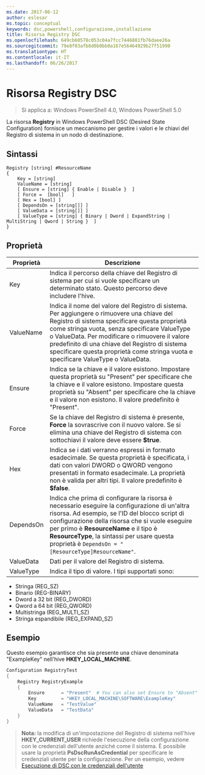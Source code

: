 ```yaml
---
ms.date: 2017-06-12
author: eslesar
ms.topic: conceptual
keywords: dsc,powershell,configurazione,installazione
title: Risorsa Registry DSC
ms.openlocfilehash: 649cb60578c053c04a7fcc7446881fb76daee26a
ms.sourcegitcommit: 79e8f03afb8d0b0bb0a167e56464929b27f51990
ms.translationtype: HT
ms.contentlocale: it-IT
ms.lasthandoff: 06/26/2017
---
```

# <a name="dsc-registry-resource"></a>Risorsa Registry DSC

> Si applica a: Windows PowerShell 4.0, Windows PowerShell 5.0

La risorsa **Registry** in Windows PowerShell DSC (Desired State Configuration) fornisce un meccanismo per gestire i valori e le chiavi del Registro di sistema in un nodo di destinazione.

## <a name="syntax"></a>Sintassi

```
Registry [string] #ResourceName
{
    Key = [string]
    ValueName = [string]
    [ Ensure = [string] { Enable | Disable }  ]
    [ Force =  [bool]   ]
    [ Hex = [bool] ]
    [ DependsOn = [string[]] ]
    [ ValueData = [string[]] ]
    [ ValueType = [string] { Binary | Dword | ExpandString | MultiString | Qword | String }  ]
}
```

## <a name="properties"></a>Proprietà
|  Proprietà  |  Descrizione   | 
|---|---| 
| Key| Indica il percorso della chiave del Registro di sistema per cui si vuole specificare un determinato stato. Questo percorso deve includere l'hive.| 
| ValueName| Indica il nome del valore del Registro di sistema. Per aggiungere o rimuovere una chiave del Registro di sistema specificare questa proprietà come stringa vuota, senza specificare ValueType o ValueData. Per modificare o rimuovere il valore predefinito di una chiave del Registro di sistema specificare questa proprietà come stringa vuota e specificare ValueType o ValueData.| 
| Ensure| Indica se la chiave e il valore esistono. Impostare questa proprietà su "Present" per specificare che la chiave e il valore esistono. Impostare questa proprietà su "Absent" per specificare che la chiave e il valore non esistono. Il valore predefinito è "Present".| 
| Force| Se la chiave del Registro di sistema è presente, __Force__ la sovrascrive con il nuovo valore. Se si elimina una chiave del Registro di sistema con sottochiavi il valore deve essere __$true__.| 
| Hex| Indica se i dati verranno espressi in formato esadecimale. Se questa proprietà è specificata, i dati con valori DWORD o QWORD vengono presentati in formato esadecimale. La proprietà non è valida per altri tipi. Il valore predefinito è __$false__.| 
| DependsOn| Indica che prima di configurare la risorsa è necessario eseguire la configurazione di un'altra risorsa. Ad esempio, se l'ID del blocco script di configurazione della risorsa che si vuole eseguire per primo è __ResourceName__ e il tipo è __ResourceType__, la sintassi per usare questa proprietà è `DependsOn = "[ResourceType]ResourceName"`.| 
| ValueData| Dati per il valore del Registro di sistema.| 
| ValueType| Indica il tipo di valore. I tipi supportati sono: 
<ul><li>Stringa (REG_SZ)</li>


<li>Binario (REG-BINARY)</li>


<li>Dword a 32 bit (REG_DWORD)</li>


<li>Qword a 64 bit (REG_QWORD)</li>


<li>Multistringa (REG_MULTI_SZ)</li>


<li>Stringa espandibile (REG_EXPAND_SZ)</li></ul>

## <a name="example"></a>Esempio
Questo esempio garantisce che sia presente una chiave denominata "ExampleKey" nell'hive **HKEY\_LOCAL\_MACHINE**.
```powershell
Configuration RegistryTest
{
    Registry RegistryExample
    {
        Ensure      = "Present"  # You can also set Ensure to "Absent"
        Key         = "HKEY_LOCAL_MACHINE\SOFTWARE\ExampleKey"
        ValueName   = "TestValue"
        ValueData   = "TestData"
    }
}
```

>**Nota:** la modifica di un'impostazione del Registro di sistema nell'hive **HKEY\_CURRENT\_USER** richiede l'esecuzione della configurazione con le credenziali dell'utente anziché come il sistema.
>È possibile usare la proprietà **PsDscRunAsCredential** per specificare le credenziali utente per la configurazione. Per un esempio, vedere [Esecuzione di DSC con le credenziali dell'utente](runAsUser.md)



